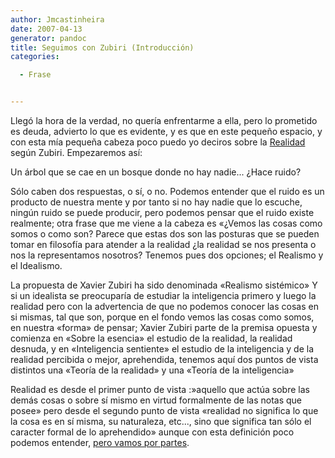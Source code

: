 ```yaml
---
author: Jmcastinheira
date: 2007-04-13
generator: pandoc
title: Seguimos con Zubiri (Introducción)
categories:

  - Frase


---
```


Llegó la hora de la verdad, no quería enfrentarme a ella, pero lo
prometido es deuda, advierto lo que es evidente, y es que en este
pequeño espacio, y con esta mía pequeña cabeza poco puedo yo deciros
sobre la
[Realidad](http://lorealenelespejo.blogspot.com/2007/05/realidad.html)
según Zubiri. Empezaremos así:

Un árbol que se cae en un bosque donde no hay nadie... ¿Hace ruido?

Sólo caben dos respuestas, o sí, o no. Podemos entender que el ruido es
un producto de nuestra mente y por tanto si no hay nadie que lo escuche,
ningún ruido se puede producir, pero podemos pensar que el ruido existe
realmente; otra frase que me viene a la cabeza es «¿Vemos las cosas como
somos o como son? Parece que estas dos son las posturas que se pueden
tomar en filosofía para atender a la realidad ¿la realidad se nos
presenta o nos la representamos nosotros? Tenemos pues dos opciones; el
Realismo y el Idealismo.

La propuesta de Xavier Zubiri ha sido denominada «Realismo sistémico» Y
si un idealista se preocuparía de estudiar la inteligencia primero y
luego la realidad pero con la advertencia de que no podemos conocer las
cosas en si mismas, tal que son, porque en el fondo vemos las cosas como
somos, en nuestra «forma» de pensar; Xavier Zubiri parte de la premisa
opuesta y comienza en «Sobre la esencia» el estudio de la realidad, la
realidad desnuda, y en «Inteligencia sentiente» el estudio de la
inteligencia y de la realidad percibida o mejor, aprehendida, tenemos
aquí dos puntos de vista distintos una «Teoría de la realidad» y una
«Teoría de la inteligencia»

Realidad es desde el primer punto de vista :»aquello que actúa sobre las
demás cosas o sobre sí mismo en virtud formalmente de las notas que
posee» pero desde el segundo punto de vista «realidad no significa lo
que la cosa es en sí misma, su naturaleza, etc..., sino que significa
tan sólo el caracter formal de lo aprehendido» aunque con esta
definición poco podemos entender, [pero vamos por
partes](http://lorealenelespejo.blogspot.com/2007/05/realidad.html).
